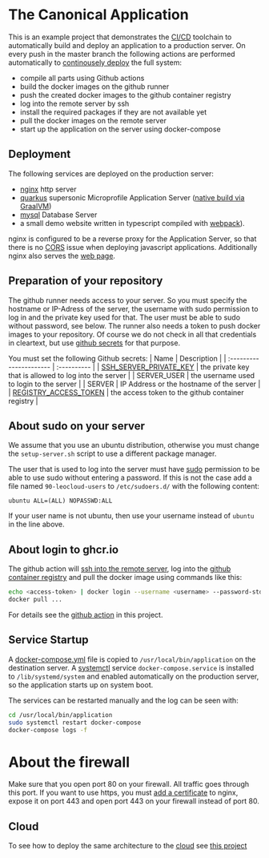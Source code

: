 # The Canonical Application

This is an example project that demonstrates the [CI/CD](https://martinfowler.com/bliki/ContinuousDelivery.html) toolchain to automatically build and deploy an application to a production server.
On every push in the master branch the following actions are performed automatically to [continousely deploy](https://en.wikipedia.org/wiki/Continuous_deployment) the full system:

- compile all parts using Github actions
- build the docker images on the github runner
- push the created docker images to the github container registry
- log into the remote server by ssh
- install the required packages if they are not available yet
- pull the docker images on the remote server
- start up the application on the server using docker-compose

## Deployment

The following services are deployed on the production server:

- [nginx](https://www.nginx.com/) http server
- [quarkus](http://quarkus.io/) supersonic Microprofile Application Server ([native build via GraalVM](https://quarkus.io/guides/building-native-image))
- [mysql](https://www.mysql.com/) Database Server
- a small demo website written in typescript compiled with [webpack](https://webpack.js.org/)).

nginx is configured to be a reverse proxy for the Application Server, so that there is no [CORS](https://developer.mozilla.org/en-US/docs/Web/HTTP/CORS) issue when deploying javascript applications. Additionally nginx also serves the [web page](./www/readme.md).

## Preparation of your repository

The github runner needs access to your server. So you must specify the hostname or IP-Adress of the server, the username with sudo permission to log in and the private key used for that.
The user must be able to sudo without password, see below. The runner also needs a token to push docker images to your repository.
Of course we do not check in all that credentials in cleartext, but use [github secrets](https://docs.github.com/en/actions/security-guides/encrypted-secrets) for that purpose.

You must set the following Github secrets: 
| Name                    | Description     |
| :---------------------- | :---------- |
| [SSH_SERVER_PRIVATE_KEY](https://www.redhat.com/sysadmin/passwordless-ssh) | the private key that is allowed to log into the server  |
| SERVER_USER            | the username used to login to the server              |
| SERVER                 | IP Address or the hostname of the server                |
| [REGISTRY_ACCESS_TOKEN](https://docs.github.com/en/authentication/keeping-your-account-and-data-secure/creating-a-personal-access-token)  | the access token to the github container registry              |

## About sudo on your server

We assume that you use an ubuntu distribution, otherwise you must change the `setup-server.sh` script to use a different package manager.

The user that is used to log into the server must have [sudo](https://manpages.ubuntu.com/manpages/xenial/man8/sudo.8.html) permission to be able to use sudo without
entering a password. 
If this is not the case add a file named `90-leocloud-users` to `/etc/sudoers.d/` with the following content:

~~~
ubuntu ALL=(ALL) NOPASSWD:ALL
~~~

If your user name is not ubuntu, then use your username instead of `ubuntu` in the line above.

## About login to ghcr.io

The github action will [ssh into the remote server](https://github.com/caberger/install-ssh-key), log into the [github container registry](https://docs.github.com/en/packages/working-with-a-github-packages-registry/working-with-the-container-registry)
and pull the docker image using commands like this:

~~~bash
echo <access-token> | docker login --username <username> --password-stdin
docker pull ...
~~~

For details see the [github action](.github/workflows/ci-cd.yml) in this project.

## Service Startup
A [docker-compose.yml](https://docs.docker.com/compose/) file is copied to `/usr/local/bin/application` on the destination server. 
A [systemctl](https://www.redhat.com/sysadmin/getting-started-systemctl) service
`docker-compose.service` is installed to `/lib/systemd/system` and enabled automatically on the production server, so the application starts up on system boot.

The services can be restarted manually and the log can be seen with:
~~~bash
cd /usr/local/bin/application
sudo systemctl restart docker-compose
docker-compose logs -f
~~~

# About the firewall

Make sure that you open port 80 on your firewall. All traffic goes through this port. If you want to use https,
you must [add a certificate](https://certbot.eff.org/lets-encrypt/ubuntufocal-nginx) to nginx, expose it on port 443 and open port 443 on your firewall instead of port 80.

## Cloud
To see how to deploy the same architecture to the [cloud](https://cloud.htl-leonding.ac.at/) see [this project](https://github.com/caberger/javafx-cdi-jpa)
